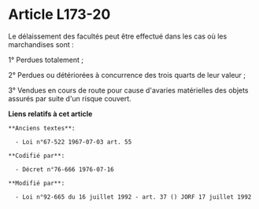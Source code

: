 # Article L173-20

Le délaissement des facultés peut être effectué dans les cas où les marchandises sont :

1° Perdues totalement ;

2° Perdues ou détériorées à concurrence des trois quarts de leur valeur ;

3° Vendues en cours de route pour cause d'avaries matérielles des objets assurés par suite d'un risque couvert.

**Liens relatifs à cet article**

	**Anciens textes**:

	  - Loi n°67-522 1967-07-03 art. 55

	**Codifié par**:

	  - Décret n°76-666 1976-07-16

	**Modifié par**:

	  - Loi n°92-665 du 16 juillet 1992 - art. 37 () JORF 17 juillet 1992
